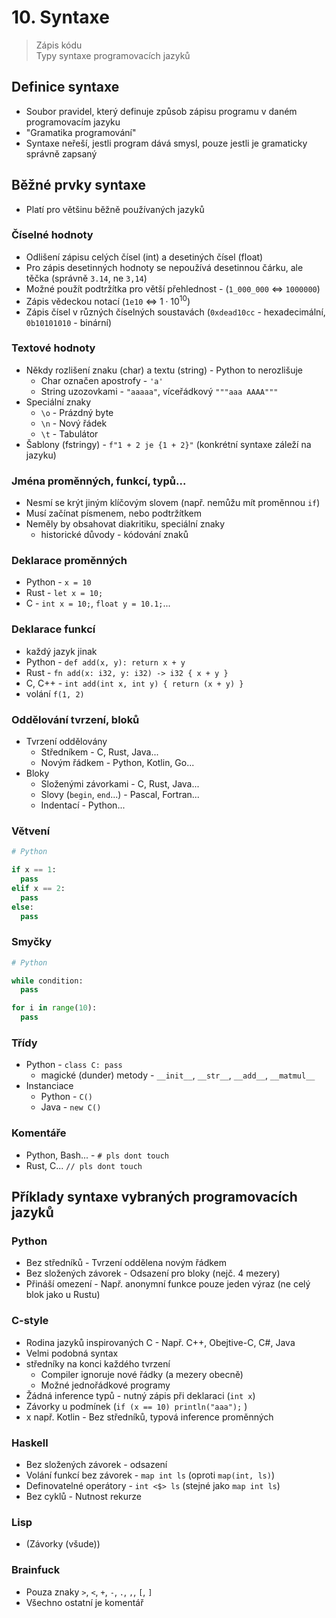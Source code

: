 # 10. Syntaxe

> Zápis kódu \
> Typy syntaxe programovacích jazyků

## Definice syntaxe

- Soubor pravidel, který definuje způsob zápisu programu v daném programovacím jazyku
- "Gramatika programování"
- Syntaxe neřeší, jestli program dává smysl, pouze jestli je gramaticky správně zapsaný

## Běžné prvky syntaxe

- Platí pro většinu běžně používaných jazyků

### Číselné hodnoty

- Odlišení zápisu celých čísel (int) a desetiných čísel (float)
- Pro zápis desetinných hodnoty se nepoužívá desetinnou čárku, ale těčka (správně `3.14`, ne `3,14`)
- Možné použít podtržítka pro větší přehlednost - (`1_000_000` $\iff$ `1000000`)
- Zápis vědeckou notací (`1e10` $\iff$ $1 \cdot 10^{10}$)
- Zápis čísel v různých číselných soustavách (`0xdead10cc` - hexadecimální, `0b10101010` - binární)

### Textové hodnoty

- Někdy rozlišení znaku (char) a textu (string) - Python to nerozlišuje
  - Char označen apostrofy - `'a'`
  - String uzozovkami - `"aaaaa"`, víceřádkový `"""aaa AAAA"""`
- Speciální znaky
  - `\o` - Prázdný byte
  - `\n` - Nový řádek
  - `\t` - Tabulátor
- Šablony (fstringy) - `f"1 + 2 je {1 + 2}"` (konkrétní syntaxe záleží na jazyku)

### Jména proměnných, funkcí, typů...

- Nesmí se krýt jiným klíčovým slovem (např. nemůžu mít proměnnou `if`)
- Musí začínat písmenem, nebo podtržítkem
- Neměly by obsahovat diakritiku, speciální znaky
  - historické důvody - kódování znaků

### Deklarace proměnných

- Python - `x = 10`
- Rust - `let x = 10;`
- C - `int x = 10;`, `float y = 10.1;`...

### Deklarace funkcí

- každý jazyk jinak
- Python - `def add(x, y): return x + y`
- Rust - `fn add(x: i32, y: i32) -> i32 { x + y }`
- C, C++ - `int add(int x, int y) { return (x + y) }`
- volání `f(1, 2)`

### Oddělování tvrzení, bloků

- Tvrzení oddělovány
  - Středníkem - C, Rust, Java...
  - Novým řádkem - Python, Kotlin, Go...
- Bloky
  - Složenými závorkami - C, Rust, Java...
  - Slovy (`begin`, `end`...) - Pascal, Fortran...
  - Indentací - Python...

### Větvení

```python
# Python

if x == 1:
  pass
elif x == 2:
  pass
else:
  pass
```

### Smyčky

```python
# Python

while condition:
  pass

for i in range(10):
  pass
```

### Třídy

- Python - `class C: pass`
  - magické (dunder) metody - `__init__`, `__str__`, `__add__`, `__matmul__`
- Instanciace
  - Python - `C()`
  - Java - `new C()`

### Komentáře

- Python, Bash... - `# pls dont touch`
- Rust, C... `// pls dont touch`

## Příklady syntaxe vybraných programovacích jazyků

### Python

- Bez středníků - Tvrzení oddělena novým řádkem
- Bez složených závorek - Odsazení pro bloky (nejč. 4 mezery)
- Přináší omezení - Např. anonymní funkce pouze jeden výraz (ne celý blok jako u Rustu)

### C-style

- Rodina jazyků inspirovaných C - Např. C++, Obejtive-C, C#, Java
- Velmi podobná syntax
- středníky na konci každého tvrzení
  - Compiler ignoruje nové řádky (a mezery obecně)
  - Možné jednořádkové programy
- Žádná inference typů - nutný zápis při deklaraci (`int x`)
- Závorky u podmínek (`if (x == 10) println("aaa");` )
- x např. Kotlin - Bez středníků, typová inference proměnných

### Haskell

- Bez složených závorek - odsazení
- Volání funkcí bez závorek - `map int ls` (oproti `map(int, ls)`)
- Definovatelné operátory - `int <$> ls` (stejné jako `map int ls`)
- Bez cyklů - Nutnost rekurze

### Lisp

- (Závorky (všude))

### Brainfuck

- Pouza znaky `>`, `<`, `+`, `-`, `.`, `,`, `[`, `]`
- Všechno ostatní je komentář
